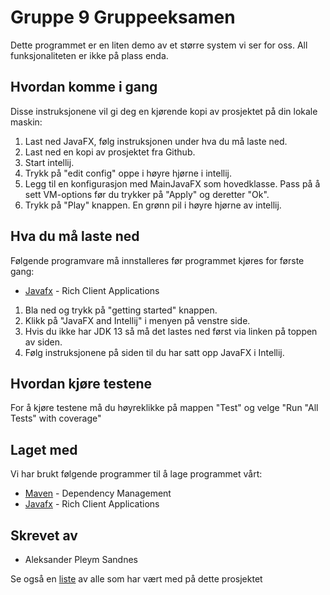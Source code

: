 # Gruppe 9 Gruppeeksamen
Dette programmet er en liten demo av et større system vi ser for oss. All funksjonaliteten er ikke på plass enda.

## Hvordan komme i gang
Disse instruksjonene vil gi deg en kjørende kopi av prosjektet på din lokale maskin: 

1. Last ned JavaFX, følg instruksjonen under hva du må laste ned. 
2. Last ned en kopi av prosjektet fra Github.
3. Start intellij.
4. Trykk på "edit config" oppe i høyre hjørne i intellij.
5. Legg til en konfigurasjon med MainJavaFX som hovedklasse. Pass på å sett VM-options før du trykker på "Apply" og deretter "Ok".
6. Trykk på "Play" knappen. En grønn pil i høyre hjørne av intellij.

## Hva du må laste ned
Følgende programvare må innstalleres før programmet kjøres for første gang:

* [Javafx](https://openjfx.io/) - Rich Client Applications

1. Bla ned og trykk på "getting started" knappen.
2. Klikk på "JavaFX and Intellij" i menyen på venstre side.
3. Hvis du ikke har JDK 13 så må det lastes ned først via linken på toppen av siden.
4. Følg instruksjonene på siden til du har satt opp JavaFX i Intellij.

## Hvordan kjøre testene
For å kjøre testene må du høyreklikke på mappen "Test" og velge "Run "All Tests" with coverage"

## Laget med
Vi har brukt følgende programmer til å lage programmet vårt: 

* [Maven](https://maven.apache.org/) - Dependency Management
* [Javafx](https://openjfx.io/) - Rich Client Applications

## Skrevet av
* Aleksander Pleym Sandnes

Se også en [liste](https://github.com/SnorreW/Gruppe9/blob/heisannAlleSammen/Contributing.mb) av alle som har vært med på dette prosjektet
